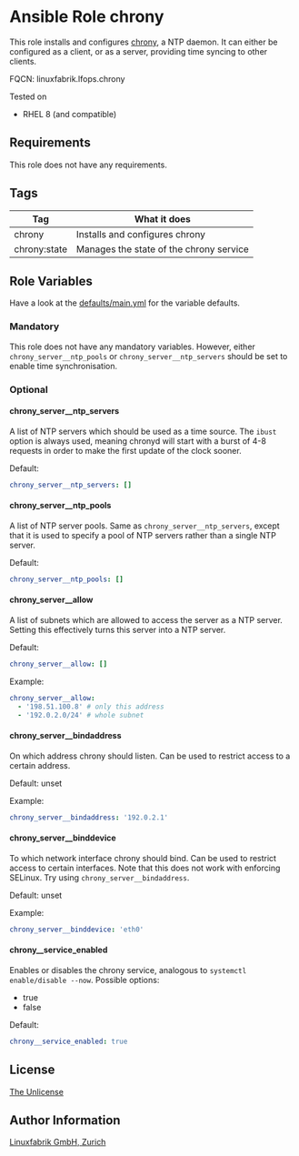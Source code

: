 # Ansible Role chrony

This role installs and configures [chrony](https://chrony.tuxfamily.org/), a NTP daemon. It can either be configured as a client, or as a server, providing time syncing to other clients.

FQCN: linuxfabrik.lfops.chrony

Tested on

* RHEL 8 (and compatible)


## Requirements

This role does not have any requirements.


## Tags

| Tag          | What it does                            |
| ---          | ------------                            |
| chrony       | Installs and configures chrony          |
| chrony:state | Manages the state of the chrony service |


## Role Variables

Have a look at the [defaults/main.yml](https://github.com/Linuxfabrik/lfops/blob/main/roles/chrony/defaults/main.yml) for the variable defaults.


### Mandatory

This role does not have any mandatory variables. However, either `chrony_server__ntp_pools` or `chrony_server__ntp_servers` should be set to enable time synchronisation.


### Optional

#### chrony_server__ntp_servers

A list of NTP servers which should be used as a time source. The `ibust` option is always used, meaning chronyd will start with a burst of 4-8 requests in order to make the first update of the clock sooner.

Default:
```yaml
chrony_server__ntp_servers: []
```


#### chrony_server__ntp_pools

A list of NTP server pools. Same as `chrony_server__ntp_servers`, except that it is used to specify a pool of NTP servers rather than a single NTP server.

Default:
```yaml
chrony_server__ntp_pools: []
```


#### chrony_server__allow

A list of subnets which are allowed to access the server as a NTP server. Setting this effectively turns this server into a NTP server.

Default:
```yaml
chrony_server__allow: []
```

Example:
```yaml
chrony_server__allow:
  - '198.51.100.8' # only this address
  - '192.0.2.0/24' # whole subnet
```


#### chrony_server__bindaddress

On which address chrony should listen. Can be used to restrict access to a certain address.

Default: unset

Example:
```yaml
chrony_server__bindaddress: '192.0.2.1'
```


#### chrony_server__binddevice

To which network interface chrony should bind. Can be used to restrict access to certain interfaces. Note that this does not work with enforcing SELinux. Try using `chrony_server__bindaddress`.

Default: unset

Example:
```yaml
chrony_server__binddevice: 'eth0'
```


#### chrony__service_enabled

Enables or disables the chrony service, analogous to `systemctl enable/disable --now`. Possible options:

* true
* false

Default:
```yaml
chrony__service_enabled: true
```


## License

[The Unlicense](https://unlicense.org/)


## Author Information

[Linuxfabrik GmbH, Zurich](https://www.linuxfabrik.ch)
